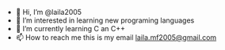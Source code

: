 - 👋 Hi, I’m @laila2005
- 👀 I’m interested in learning new programing languages
- 🌱 I’m currently learning C an C++
- 📫 How to reach me this is my email laila.mf2005@gmail.com

<!---
laila2005/laila2005 is a ✨ special ✨ repository because its `README.md` (this file) appears on your GitHub profile.
You can click the Preview link to take a look at your changes.
--->
